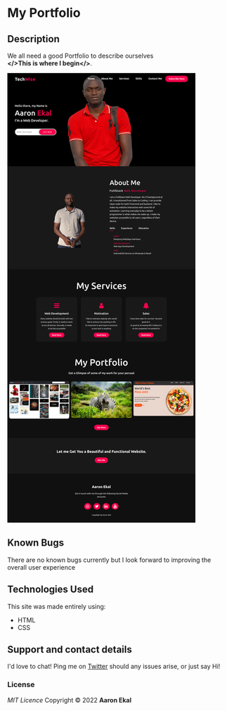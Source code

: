 # My Portfolio
## Description

We all need a good Portfolio to describe ourselves<br> <strong></>This is where I begin</></strong>.

![Landing page screenshot](static/Aaron-Ekal-Portfolio.png "My Portfolio")

## Known Bugs

There are no known bugs currently but I look forward to improving the overall user experience

## Technologies Used

This site was made entirely using:

- HTML
- CSS

## Support and contact details

I'd love to chat! Ping me on [Twitter](https://twitter.com/aaronekal) should any issues arise, or just say Hi!

### License

_MIT Licence_
Copyright &copy; 2022 **Aaron Ekal**